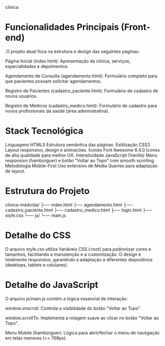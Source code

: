 clinica

# Funcionalidades Principais (Front-end)
.O projeto atual foca na estrutura e design das seguintes páginas:

Página Inicial (index.html): Apresentação da clínica, serviços, especialidades e depoimentos.

Agendamento de Consulta (agendamento.html): Formulário completo para que pacientes possam solicitar agendamentos.

Registro de Pacientes (cadastro_paciente.html): Formulário de cadastro de novos usuários.

Registro de Médicos (cadastro_medico.html): Formulário de cadastro para novos profissionais da saúde (área administrativa).

# Stack Tecnológica
Linguagens HTML5 Estrutura semântica das páginas. Estilização CSS3 Layout responsivo, design e animações. Ícones Font Awesome 6.4.0 Ícones de alta qualidade para melhor UX. Interatividade JavaScript (Vanilla) Menu responsivo (hambúrguer) e botão "Voltar ao Topo" com smooth scrolling. Metodologia Mobile-First Uso extensivo de Media Queries para adaptação de layout.

# Estrutura do Projeto
clínica-medvida/ ├── index.html ├── agendamento.html ├── cadastro_paciente.html ├── cadastro_medico.html ├── login.html ├── style.css └── js/ └── main.js

# Detalhe do CSS
O arquivo style.css utiliza Variáveis CSS (:root) para padronizar cores e tamanhos, facilitando a manutenção e a customização. O design é totalmente responsivo, garantindo a adaptação a diferentes dispositivos (desktops, tablets e celulares).

# Detalhe do JavaScript
O arquivo js/main.js contém a lógica essencial de interação:

window.onscroll: Controla a visibilidade do botão "Voltar ao Topo".

window.scrollTo: Implementa a rolagem suave ao clicar no botão "Voltar ao Topo".

Menu Mobile (hambúrguer): Lógica para abrir/fechar o menu de navegação em telas menores (<= 768px).
